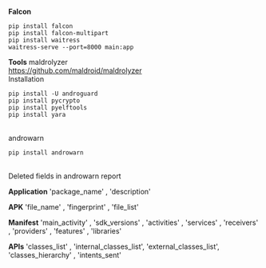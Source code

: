 **Falcon**
```
pip install falcon
pip install falcon-multipart
pip install waitress
waitress-serve --port=8000 main:app
```

**Tools**
maldrolyzer <br>
https://github.com/maldroid/maldrolyzer <br>
Installation <br>
```
pip install -U androguard
pip install pycrypto
pip install pyelftools
pip install yara
```
<br>
androwarn
<br>

```
pip install androwarn
```

<br>
Deleted fields in androwarn report
<br>

**Application**
'package_name'         ,
'description'

**APK**
'file_name'            ,
'fingerprint'          ,
'file_list'                 

**Manifest**
'main_activity'        ,
'sdk_versions'         ,
'activities'           ,
'services'             ,
'receivers'            ,
'providers'            ,
'features'             ,
'libraries'

**APIs**
'classes_list'         ,
'internal_classes_list',
'external_classes_list',
'classes_hierarchy'    ,
'intents_sent'
